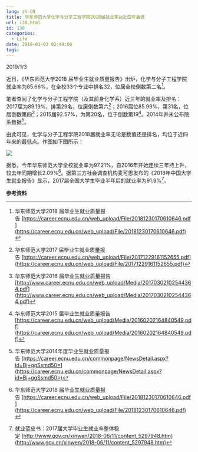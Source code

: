 ```yaml
---
lang: zh-CN
title: 华东师范大学化学与分子工程学院2018届就业率达近四年最低
url: 130.html
id: 130
categories:
  - Life
date: 2019-01-03 02:49:00
tags:
---
```


2019/1/3

近日，《华东师范大学2018 届毕业生就业质量报告》出炉，化学与分子工程学院就业率为85.66%，在全校33个专业中排名32，位居全校倒数第二名[^1]。  
<!--more-->
  
笔者查阅了化学与分子工程学院（及其前身化学系）近三年的就业率及排名：2017届为89.19%，排第29名，位居倒数第六[^2]；2016届位85.99%，第31名，位居倒数第四[^3]；2015届92.57%，为第20名，位于倒数第19[^4]。2014年并未公布院系数据[^5]。  
  
由此可见，化学与分子工程学院2018届就业率无论是数值还是排名，均位于近四年来的最低点。作图如下图所示：  

![](https://drive.google.com/uc?id=1nZQidofm47hQGZY-Vde98ReuaGGsVnaH)

  
  
据悉，今年华东师范大学全校就业率为97.21%，自2016年开始连续三年持上升，较去年同期增长2.09%[^1]。据第三方社会调查机构麦可思发布的《2018年中国大学生就业报告》显示，2017届全国大学生毕业半年后的就业率为91.9%[^6]。  
  
**参考资料**  
[^1]: 华东师范大学2018 届毕业生就业质量报告 [https://career.ecnu.edu.cn/web_upload/File/20181230170610646.pdf](https://career.ecnu.edu.cn/web_upload/File/20181230170610646.pdf)  
[^2]: 华东师范大学2017 届毕业生就业质量报告 [https://career.ecnu.edu.cn/web_upload/File/20171229161152655.pdf](https://career.ecnu.edu.cn/web_upload/File/20171229161152655.pdf)  
[^3]: 华东师范大学2016 届毕业生就业质量报告[http://www.career.ecnu.edu.cn/web_upload/Media/20170302102544364.pdf](http://www.career.ecnu.edu.cn/web_upload/Media/20170302102544364.pdf)  
[^4]: 华东师范大学2015 届毕业生就业质量报告[https://career.ecnu.edu.cn/web_upload/Media/20160202164840549.pdf](https://career.ecnu.edu.cn/web_upload/Media/20160202164840549.pdf)  
[^5]: 华东师范大学2014年度毕业生就业质量报告 [https://career.ecnu.edu.cn/commonpage/NewsDetail.aspx?id=Bj+ggSsmd50=](https://career.ecnu.edu.cn/commonpage/NewsDetail.aspx?id=Bj+ggSsmd50=)  
[^6]: 就业蓝皮书：2017届大学毕业生就业率整体稳定 [http://www.gov.cn/xinwen/2018-06/11/content_5297948.htm](http://www.gov.cn/xinwen/2018-06/11/content_5297948.htm)
